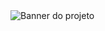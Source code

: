 <img src="[assets/banner.png](https://github.com/luizjxcoder/Design-Studio/upload/main)" alt="Banner do projeto" />
